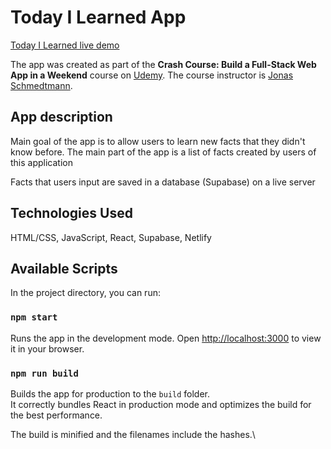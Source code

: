 # Today I Learned App

[Today I Learned live demo](https://todayilearned-kerompo.netlify.app/)

The app was created as part of the **Crash Course: Build a Full-Stack Web App in a Weekend** course on [Udemy](https://www.udemy.com/course/full-stack-crash-course/). The course instructor is [Jonas Schmedtmann](https://www.udemy.com/user/jonasschmedtmann/).

## App description

Main goal of the app is to allow users to learn new facts that they didn't know before. The main part of the app is a list of facts created by users of this application

Facts that users input are saved in a database (Supabase) on a live server

## Technologies Used

HTML/CSS, JavaScript, React, Supabase, Netlify

## Available Scripts

In the project directory, you can run:

### `npm start`

Runs the app in the development mode.
Open [http://localhost:3000](http://localhost:3000) to view it in your browser.


### `npm run build`

Builds the app for production to the `build` folder.\
It correctly bundles React in production mode and optimizes the build for the best performance.

The build is minified and the filenames include the hashes.\

